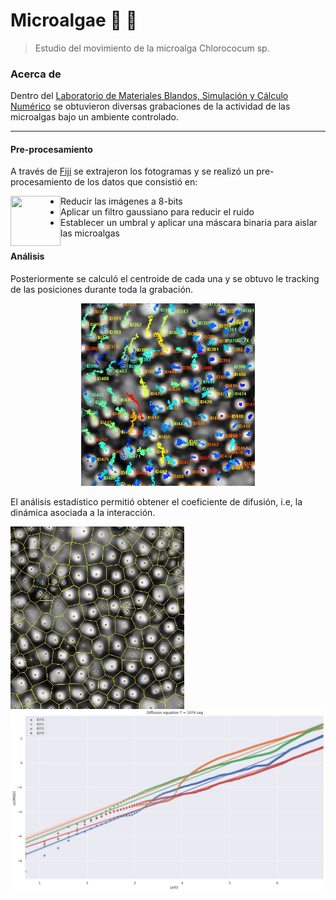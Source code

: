 # Microalgae :seedling: :microscope:

> Estudio del movimiento de la microalga Chlorococum sp.


### Acerca de

Dentro del [Laboratorio de Materiales Blandos, Simulación y Cálculo Numérico](https://www.uv.mx/ffia/investigacion/laboratorios-investigacion/laboratorio-materia-blanda/) se obtuvieron diversas grabaciones de la actividad de las microalgas bajo un ambiente controlado. 

----

#### Pre-procesamiento

A través de [Fiji](https://imagej.net/software/fiji/) se extrajeron los fotogramas y se realizó un pre-procesamiento de los datos que consistió en:

<img align="left" width="80" height="80" src="https://imagej.net/media/icons/fiji.svg">

- Reducir las imágenes a 8-bits 
- Aplicar un filtro gaussiano para reducir el ruido
- Establecer un umbral y aplicar una máscara binaria para aislar las microalgas

#### Análisis
Posteriormente se calculó el centroide de cada una y se obtuvo le tracking de las posiciones durante toda la grabación.

<p align="center">
<img width="278" height="292" src="/v-h-algas/Diffusion equation/image/v-h-agglgas-1.jpg">

El análisis estadístico permitió obtener el coeficiente de difusión, i.e, la dinámica asociada a la interacción.

<img align="left" width="278" height="292" src="v-h-algas/Voronoi/image/voronoi-t-1.jpg"> 
<img align="right" width="650" height="292" src="/v-h-algas/download.png">
